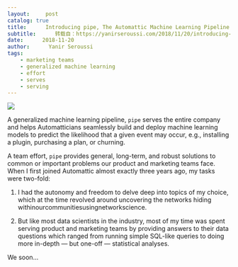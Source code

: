 ```yaml
---
layout:     post
catalog: true
title:      Introducing pipe, The Automattic Machine Learning Pipeline
subtitle:      转载自：https://yanirseroussi.com/2018/11/20/introducing-pipe-the-automattic-machine-learning-pipeline/
date:      2018-11-20
author:      Yanir Seroussi
tags:
    - marketing teams
    - generalized machine learning
    - effort
    - serves
    - serving
---
```


![](https://yanirseroussi.files.wordpress.com/2018/11/screen-shot-2018-11-06-at-14-54-481.png?w=940)


A generalized machine learning pipeline, `pipe` serves the entire company and helps Automatticians seamlessly build and deploy machine learning models to predict the likelihood that a given event may occur, e.g., installing a plugin, purchasing a plan, or churning.

A team effort, `pipe` provides general, long-term, and robust solutions to common or important problems our product and marketing teams face. When I first joined Automattic almost exactly three years ago, my tasks were two-fold:

1. I had the autonomy and freedom to delve deep into topics of my choice, which at the time revolved around uncovering the networks hiding withinourcommunitiesusingnetworkscience.

1. But like most data scientists in the industry, most of my time was spent serving product and marketing teams by providing answers to their data questions which ranged from running simple SQL-like queries to doing more in-depth — but one-off — statistical analyses.


We soon…
